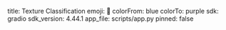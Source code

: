 title: Texture Classification
emoji: 🚀
colorFrom: blue
colorTo: purple
sdk: gradio
sdk_version: 4.44.1
app_file: scripts/app.py
pinned: false